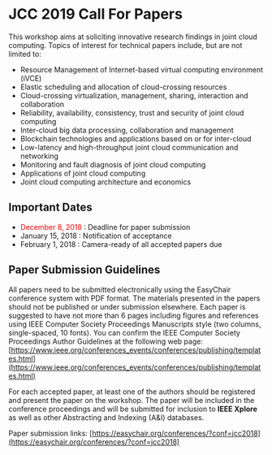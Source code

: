# JCC 2019 Call For Papers

This workshop aims at soliciting innovative research findings in joint
cloud computing. Topics of interest for technical papers include, but
are not limited to: 

* Resource Management of Internet-based virtual computing environment (iVCE)
* Elastic scheduling and allocation of cloud-crossing resources
* Cloud-crossing virtualization, management, sharing, interaction and collaboration
* Reliability, availability, consistency, trust and security of joint cloud computing 
* Inter-cloud big data processing, collaboration and management
* Blockchain technologies and applications based on or for inter-cloud
* Low-latency and high-throughput joint cloud communication and networking
* Monitoring and fault diagnosis of joint cloud computing
* Applications of joint cloud computing
* Joint cloud computing architecture and economics

## Important Dates

* <font color="red">December 8, 2018 </font>: Deadline for paper submission 
* January 15, 2018 : Notification of acceptance 
* February 1, 2018 : Camera-ready of all accepted papers due  

## Paper Submission Guidelines

All papers need to be submitted electronically using the EasyChair
conference system with PDF format. The materials presented in the papers
should not be published or under submission elsewhere. Each paper is
suggested to have not more than 6 pages including figures and references using
IEEE Computer Society Proceedings Manuscripts style (two columns,
single-spaced, 10 fonts). You can confirm the IEEE Computer Society
Proceedings Author Guidelines at the following web page:
[https://www.ieee.org/conferences_events/conferences/publishing/templates.html](https://www.ieee.org/conferences_events/conferences/publishing/templates.html)

For each accepted paper, at least one of the authors should be
registered and present the paper on the workshop. The paper will be
included in the conference proceedings and will be submitted for
inclusion to **IEEE Xplore** as well as other Abstracting and Indexing (A&I)
databases.

Paper submission links: [https://easychair.org/conferences/?conf=jcc2018](https://easychair.org/conferences/?conf=jcc2018)
